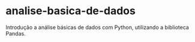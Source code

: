 # analise-basica-de-dados
Introdução a análise básicas de dados com Python, utilizando a biblioteca Pandas.
